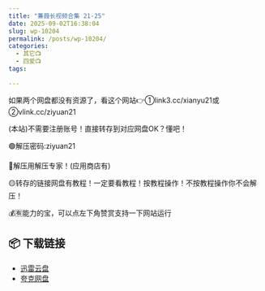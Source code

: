 ```yaml
---
title: "蒹葭长视频合集 21-25"
date: 2025-09-02T16:38:04
slug: wp-10204
permalink: /posts/wp-10204/
categories:
  - 其它📺
  - 四爱📺
tags:

---
```


如果两个网盘都没有资源了，看这个网站👉①link3.cc/xianyu21或②vlink.cc/ziyuan21

(本站)不需要注册账号！直接转存到对应网盘OK？懂吧！

🟢解压密码:ziyuan21

🔵解压用解压专家！(应用商店有)

🟡转存的链接网盘有教程！一定要看教程！按教程操作！不按教程操作你不会解压！

💰🈶能力的宝，可以点左下角赞赏支持一下网站运行

## 📦 下载链接
- [迅雷云盘](https://blziyuan21.com/pay-download/10204?key=a3fb803d18&down_id=0)
- [夸克网盘](https://blziyuan21.com/pay-download/10204?key=a3fb803d18&down_id=1)


